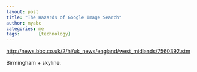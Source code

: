 ```yaml
---
layout: post
title: "The Hazards of Google Image Search"
author: myabc
categories: me
tags:       [technology]
---
```



<http://news.bbc.co.uk/2/hi/uk_news/england/west_midlands/7560392.stm>

Birmingham + skyline.
